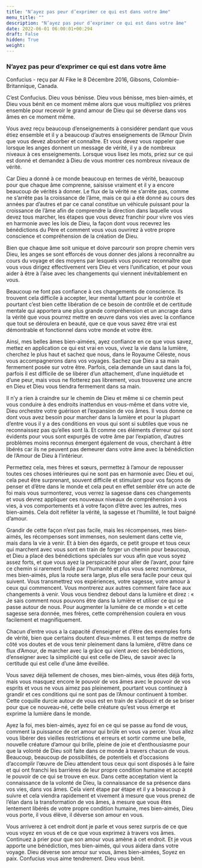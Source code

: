 ```yaml
---
title: "N’ayez pas peur d’exprimer ce qui est dans votre âme"
menu_title: ""
description: "N’ayez pas peur d’exprimer ce qui est dans votre âme"
date: 2022-06-01 06:00:01+00:294
draft: False
hidden: True
weight:
---
```

### N’ayez pas peur d’exprimer ce qui est dans votre âme

Confucius - reçu par Al Fike le 8 Décembre 2016, Gibsons, Colombie-Britannique, Canada.

C’est Confucius. Dieu vous bénisse. Dieu vous bénisse, mes bien-aimés, et Dieu vous bénit en ce moment même alors que vous multipliez vos prières ensemble pour recevoir le grand amour de Dieu qui se déverse dans vos âmes en ce moment même.

Vous avez reçu beaucoup d’enseignements à considérer pendant que vous étiez ensemble et il y a beaucoup d’autres enseignements de l’Amour Divin que vous devez absorber et connaître. Et vous devez vous rappeler que lorsque les anges donnent un message de vérité, il y a de nombreux niveaux à ces enseignements. Lorsque vous lisez les mots, priez sur ce qui est donné et demandez à Dieu de vous montrer ces nombreux niveaux de vérité.

Car Dieu a donné à ce monde beaucoup en termes de vérité, beaucoup pour que chaque âme comprenne, saisisse vraiment et il y a encore beaucoup de vérités à donner. Le flux de la vérité ne s’arrête pas, comme ne s’arrête pas la croissance de l’âme, mais ce qui a été donné au cours des années par d’autres et par ce canal constitue un véhicule puissant pour la croissance de l’âme afin de comprendre la direction dans laquelle vous devez tous marcher, les étapes que vous devez franchir pour vivre vos vies en harmonie avec les lois de Dieu, la façon dont vous recevrez les bénédictions du Père et comment vous vous ouvrirez à votre propre conscience et compréhension de la création de Dieu.

Bien que chaque âme soit unique et doive parcourir son propre chemin vers Dieu, les anges se sont efforcés de vous donner des jalons à reconnaître au cours du voyage et des moyens par lesquels vous pouvez reconnaître que vous vous dirigez effectivement vers Dieu et vers l’unification, et pour vous aider à être à l’aise avec les changements qui viennent inévitablement en vous.

Beaucoup ne font pas confiance à ces changements de conscience. Ils trouvent cela difficile à accepter, leur mental luttant pour le contrôle et pourtant c’est bien cette libération de ce besoin de contrôle et de certitude mentale qui apportera une plus grande compréhension et un ancrage dans la vérité que vous pourrez mettre en œuvre dans vos vies avec la confiance que tout se déroulera en beauté, que ce que vous savez être vrai est démontrable et fonctionnel dans votre monde et votre être.

Ainsi, mes belles âmes bien-aimées, ayez confiance en ce que vous savez, mettez en application ce qui est vrai en vous, vivez la vie dans la lumière, cherchez le plus haut et sachez que nous, dans le Royaume Céleste, nous vous accompagnerons dans vos voyages. Sachez que Dieu a sa main fermement posée sur votre être. Parfois, cela demande un saut dans la foi, parfois il est difficile de se libérer d’un attachement, d’une inquiétude et d’une peur, mais vous ne flotterez pas librement, vous trouverez une ancre en Dieu et Dieu vous tiendra fermement dans sa main.

Il n’y a rien à craindre sur le chemin de Dieu et même si ce chemin peut vous conduire à des endroits inattendus en vous-même et dans votre vie, Dieu orchestre votre guérison et l’expansion de vos âmes. Il vous donne ce dont vous avez besoin pour marcher dans la lumière et pour la plupart d’entre vous il y a des conditions en vous qui sont si subtiles que vous ne reconnaissez pas qu’elles sont là. Et comme ces éléments d’erreur qui sont évidents pour vous sont expurgés de votre âme par l’expiation, d’autres problèmes moins reconnus émergent également de vous, cherchant à être libérés car ils ne peuvent pas demeurer dans votre âme avec la bénédiction de l’Amour de Dieu à l’intérieur.

Permettez cela, mes frères et sœurs, permettez à l’amour de repousser toutes ces choses intérieures qui ne sont pas en harmonie avec Dieu et oui, cela peut être surprenant, souvent difficile et stimulant pour vos façons de penser et d’être dans le monde et cela peut en effet sembler être un acte de foi mais vous surmonterez, vous verrez la sagesse dans ces changements et vous devrez appliquer ces nouveaux niveaux de compréhension à vos vies, à vos comportements et à votre façon d’être avec les autres, mes bien-aimés. Cela doit refléter la vérité, la sagesse et l’humilité, le tout baigné d’amour.

Grandir de cette façon n’est pas facile, mais les récompenses, mes bien-aimés, les récompenses sont immenses, non seulement dans cette vie, mais dans la vie à venir. Et à bien des égards, ce petit groupe et tous ceux qui marchent avec vous sont en train de forger un chemin pour beaucoup, et Dieu a placé des bénédictions spéciales sur vous afin que vous soyez assez forts, et que vous ayez la perspicacité pour aller de l’avant, pour faire ce chemin si rarement foulé par l’humanité et plus vous serez nombreux, mes bien-aimés, plus la route sera large, plus elle sera facile pour ceux qui suivent. Vous transmettrez vos expériences, votre sagesse, votre amour à ceux qui commencent. Vous montrerez aux autres comment faire face aux changements à venir. Vous vous tiendrez debout dans la lumière et direz : « Je sais comment nous pouvons être dans la lumière et utiliser ce qui se passe autour de nous. Pour augmenter la lumière de ce monde » et cette sagesse sera donnée, mes frères, cette compréhension coulera en vous facilement et magnifiquement.

Chacun d’entre vous a la capacité d’enseigner et d’être des exemples forts de vérité, bien que certains doutent d’eux-mêmes. Il est temps de mettre de côté vos doutes et de vous tenir pleinement dans la lumière, d’être dans ce flux d’Amour, de marcher avec la grâce qui vient avec ces bénédictions, d’enseigner avec la simplicité qui est celle de Dieu, de savoir avec la certitude qui est celle d’une âme éveillée.

Vous savez déjà tellement de choses, mes bien-aimés, vous êtes déjà forts, mais vous masquez encore le pouvoir de vos âmes avec le pouvoir de vos esprits et vous ne vous aimez pas pleinement, pourtant vous continuez à grandir et ces conditions qui ne sont pas de l’Amour continuent à tomber. Cette coquille durcie autour de vous est en train de s’adoucir et de se briser pour que ce nouveau-né, cette belle créature qu’est vous émerge et exprime la lumière dans le monde.

Ayez la foi, mes bien-aimés, ayez foi en ce qui se passe au fond de vous, comment la puissance de cet amour qui brûle en vous va percer. Vous allez vous libérer des vieilles restrictions et erreurs et sortir comme une belle, nouvelle créature d’amour qui brille, pleine de joie et d’enthousiasme pour que la volonté de Dieu soit faite dans ce monde à travers chacun de vous. Beaucoup, beaucoup de possibilités, de potentiels et d’occasions d’accomplir l’œuvre de Dieu attendent tous ceux qui sont disposés à le faire et qui ont franchi les barrières de leur propre condition humaine et accepté le pouvoir de ce qui se trouve en eux. Dans cette acceptation vient la connaissance de la volonté de Dieu, la connaissance de sa présence dans vos vies, dans vos âmes. Cela vient étape par étape et il y a beaucoup à suivre et cela viendra rapidement et vivement à mesure que vous prenez de l’élan dans la transformation de vos âmes, à mesure que vous êtes lentement libérés de votre propre condition humaine, mes bien-aimés, Dieu vous porte, il vous élève, il déverse son amour en vous.

Vous arriverez à cet endroit dont je parle et vous serez surpris de ce que vous voyez en vous et de ce que vous exprimez à travers vos âmes. Continuez à prier pour que son amour vous amène à cet endroit. Et je vous apporte une bénédiction, mes bien-aimés, qui vous aidera dans votre voyage. Dieu déverse son amour sur vous, âmes bien-aimées, Soyez en paix. Confucius vous aime tendrement. Dieu vous bénit.
